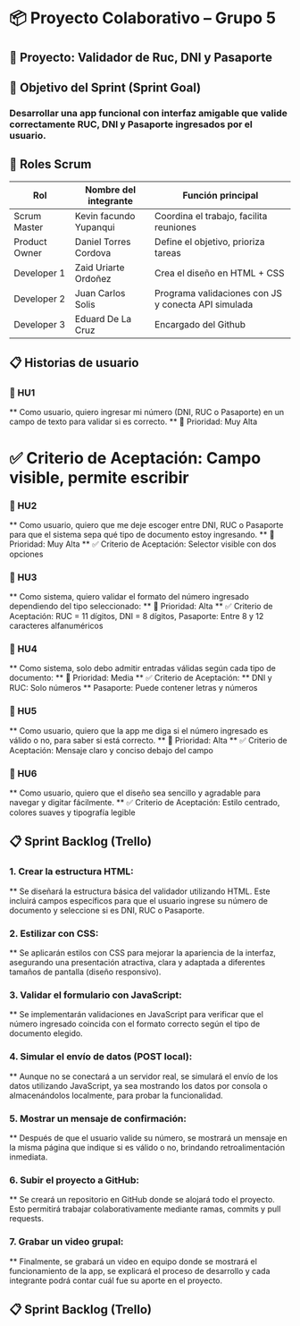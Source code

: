 # 📦 Proyecto Colaborativo – Grupo 5

## 🧪 Proyecto: Validador de Ruc, DNI y Pasaporte

## 🎯 Objetivo del Sprint (Sprint Goal)

### Desarrollar una app funcional con interfaz amigable que valide correctamente RUC, DNI y Pasaporte ingresados por el usuario.

## 👥 Roles Scrum

|  Rol           | Nombre del integrante  | Función principal                                |
|---------------|------------------------|--------------------------------------------------|
| Scrum Master  | Kevin facundo Yupanqui           | Coordina el trabajo, facilita reuniones   |
| Product Owner | Daniel Torres Cordova             | Define el objetivo, prioriza tareas      |
| Developer 1   | Zaid Uriarte Ordoñez      | Crea el diseño en HTML + CSS                     |
| Developer 2   | Juan Carlos Solis       | Programa validaciones con JS y conecta API simulada |
| Developer 3   | Eduard De La Cruz        | Encargado del Github                             |

## 📋 Historias de usuario

### 📌 HU1
** Como usuario, quiero ingresar mi número (DNI, RUC o Pasaporte) en un campo de texto para validar si es correcto.
** 🔺 Prioridad: Muy Alta
# ✅ Criterio de Aceptación: Campo visible, permite escribir

### 📌 HU2
** Como usuario, quiero que me deje escoger entre DNI, RUC o Pasaporte para que el sistema sepa qué tipo de documento estoy ingresando.
** 🔺 Prioridad: Muy Alta
** ✅ Criterio de Aceptación: Selector visible con dos opciones

### 📌 HU3
** Como sistema, quiero validar el formato del número ingresado dependiendo del tipo seleccionado:
** 🔺 Prioridad: Alta
** ✅ Criterio de Aceptación: RUC = 11 dígitos, DNI = 8 dígitos, Pasaporte: Entre 8 y 12 caracteres alfanuméricos

### 📌 HU4
** Como sistema, solo debo admitir entradas válidas según cada tipo de documento:
** 🔺 Prioridad: Media
** ✅ Criterio de Aceptación:
** DNI y RUC: Solo números
** Pasaporte: Puede contener letras y números

### 📌 HU5
** Como usuario, quiero que la app me diga si el número ingresado es válido o no, para saber si está correcto.
** 🔺 Prioridad: Alta
** ✅ Criterio de Aceptación: Mensaje claro y conciso debajo del campo

### 📌 HU6
** Como usuario, quiero que el diseño sea sencillo y agradable para navegar y digitar fácilmente.
** ✅ Criterio de Aceptación: Estilo centrado, colores suaves y tipografía legible

## 📋 Sprint Backlog (Trello)

### 1. Crear la estructura HTML:
** Se diseñará la estructura básica del validador utilizando HTML. Este incluirá campos específicos para que el usuario ingrese su número de documento y seleccione si es DNI, RUC o Pasaporte.

### 2. Estilizar con CSS:
** Se aplicarán estilos con CSS para mejorar la apariencia de la interfaz, asegurando una presentación atractiva, clara y adaptada a diferentes tamaños de pantalla (diseño responsivo).

### 3. Validar el formulario con JavaScript:
** Se implementarán validaciones en JavaScript para verificar que el número ingresado coincida con el formato correcto según el tipo de documento elegido.

### 4. Simular el envío de datos (POST local):
** Aunque no se conectará a un servidor real, se simulará el envío de los datos utilizando JavaScript, ya sea mostrando los datos por consola o almacenándolos localmente, para probar la funcionalidad.

### 5. Mostrar un mensaje de confirmación:
** Después de que el usuario valide su número, se mostrará un mensaje en la misma página que indique si es válido o no, brindando retroalimentación inmediata.

### 6. Subir el proyecto a GitHub:
** Se creará un repositorio en GitHub donde se alojará todo el proyecto. Esto permitirá trabajar colaborativamente mediante ramas, commits y pull requests.

### 7. Grabar un video grupal:
** Finalmente, se grabará un video en equipo donde se mostrará el funcionamiento de la app, se explicará el proceso de desarrollo y cada integrante podrá contar cuál fue su aporte en el proyecto.

## 📋 Sprint Backlog (Trello)

